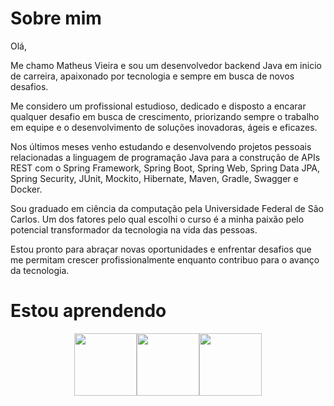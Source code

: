 # Sobre mim
Olá,

Me chamo Matheus Vieira e sou um desenvolvedor backend Java em inicio de carreira, apaixonado por tecnologia e sempre em busca de novos desafios.

Me considero um profissional estudioso, dedicado e disposto a encarar qualquer desafio em busca de crescimento, priorizando sempre o trabalho em equipe e o desenvolvimento de soluções inovadoras, ágeis e eficazes. 

Nos últimos meses venho estudando e desenvolvendo projetos pessoais relacionadas a linguagem de programação Java para a construção de APIs REST com o Spring Framework, Spring Boot, Spring Web, Spring Data JPA, Spring Security, JUnit, Mockito, Hibernate, Maven, Gradle, Swagger e Docker. 

Sou graduado em ciência da computação pela Universidade Federal de São Carlos. Um dos fatores pelo qual escolhi o curso é a minha paixão pelo potencial transformador da tecnologia na vida das pessoas.

Estou pronto para abraçar novas oportunidades e enfrentar desafios que me permitam crescer profissionalmente enquanto contribuo para o avanço da tecnologia. 


# Estou aprendendo
<div style="display:flex; justify-content:center">
  <img src="https://cdn.jsdelivr.net/gh/devicons/devicon/icons/spring/spring-original-wordmark.svg" width=100px height=100px />
  <img src="https://cdn.jsdelivr.net/gh/devicons/devicon/icons/docker/docker-original-wordmark.svg" width=100px height=100px />
  <img src="https://cdn.jsdelivr.net/gh/devicons/devicon/icons/amazonwebservices/amazonwebservices-original-wordmark.svg" width=100px height=100px />
</div>

